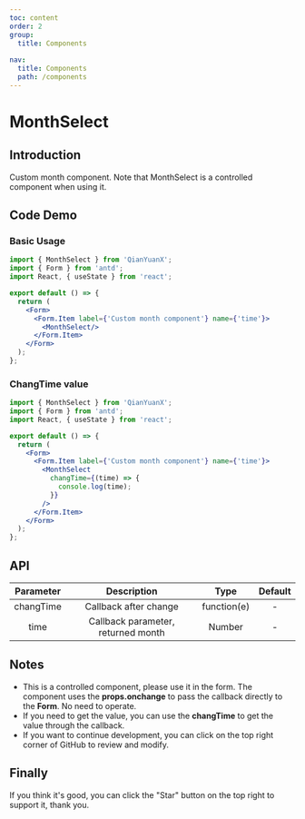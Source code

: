 ```yaml
---
toc: content
order: 2
group:
  title: Components
  
nav:
  title: Components
  path: /components
---
```


# MonthSelect 

## Introduction

Custom month component. Note that MonthSelect is a controlled component when using it.

## Code Demo

### Basic Usage

```jsx
import { MonthSelect } from 'QianYuanX';
import { Form } from 'antd';
import React, { useState } from 'react';

export default () => {
  return (
    <Form>
      <Form.Item label={'Custom month component'} name={'time'}>
        <MonthSelect/>
      </Form.Item>
    </Form>
  );
};
```
### ChangTime value

```jsx
import { MonthSelect } from 'QianYuanX';
import { Form } from 'antd';
import React, { useState } from 'react';

export default () => {
  return (
    <Form>
      <Form.Item label={'Custom month component'} name={'time'}>
        <MonthSelect
          changTime={(time) => {
            console.log(time);
          }}
        />
      </Form.Item>
    </Form>
  );
};
```

## API

| Parameter | Description | Type | Default |
| :--: | :--: | :--: | :--: |
| changTime | Callback after change | function(e) | - |
| time | Callback parameter, returned month | Number | - |


## Notes

- This is a controlled component, please use it in the form. The component uses the **props.onchange** to pass the callback directly to the **Form**. No need to operate.
- If you need to get the value, you can use the **changTime** to get the value through the callback.
- If you want to continue development, you can click on the top right corner of GitHub to review and modify.

## Finally

If you think it's good, you can click the "Star" button on the top right to support it, thank you.